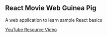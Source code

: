 ## React Movie Web Guinea Pig
A web application to learn sample React basics

[YouTube Resource Video](https://www.youtube.com/watch?v=G6D9cBaLViA&t=183s)
